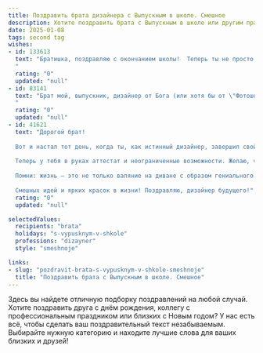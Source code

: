 ```yaml
---
title: Поздравить брата дизайнера с Выпускным в школе. Смешное
description: Хотите поздравить брата с Выпускным в школе или другим праздником? Наш ИИ создаст незабываемое поздравление, а вы обязательно выделитесь среди других.  
date: 2025-01-08
tags: second tag
wishes:
- id: 133613
  text: "Братишка, поздравляю с окончанием школы!  Теперь ты не просто брат, а брат-дизайнер!  Держись, мир дизайна — это не только красота и вдохновение, но и вечные дедлайны и клиенты, которые хотят нарисовать им кота в сапогах на фоне Эйфелевой башни, выполненного в стиле кубизма.  Пусть твой талант будет ярче, чем палитра самых смелых красок, а зарплата — выше, чем гора использованных карандашей!  Удачи тебе, гений!
  "
  rating: "0"
  updated: "null"
- id: 83141
  text: "Брат мой, выпускник, дизайнер от Бога (или хотя бы от \"Фотошопа\")!  Поздравляю с окончанием школы!  Теперь тебе не надо мучиться над домашними заданиями, только над созданием шедевров, которые, надеюсь, будут оплачиваться лучше, чем пятерки в дневнике.  Пусть твой творческий путь будет полон ярких красок, жирных шрифтов и, главное,  больших гонораров!  Вперед, покорять мир своими дизайнерскими изысками!
  "
  rating: "0"
  updated: "null"
- id: 41621
  text: "Дорогой брат!
  
  Вот и настал тот день, когда ты, как истинный дизайнер, завершил свой школьный проект \"Выпускной\"! Поздравляю с успешной защитой диплома на тему \"Как не прокрастинировать и успеть сделать всё в последний момент\"!
  
  Теперь у тебя в руках аттестат и неограниченные возможности. Желаю, чтобы твои идеи взлетали так же высоко, как твоя куча несдаваемых домашних заданий! Пусть в жизни будет столько же шедевров, сколько у тебя в портфолио симпатичных эскизов и стильного графика.
  
  Помни: жизнь — это не только валяние на диване с образом гениального художника, но и работа над собственными шедеврами. Так что вперед, к новым горизонтам!
  
  Смешных идей и ярких красок в жизни! Поздравляю, дизайнер будущего!"
  rating: "0"
  updated: "null"

selectedValues:
  recipients: "brata"
  holidays: "s-vypusknym-v-shkole"
  professions: "dizayner"
  style: "smeshnoje"

links:
- slug: "pozdravit-brata-s-vypusknym-v-shkole-smeshnoje"
  title: "Поздравить брата с Выпускным в школе. Смешное"
---
```


Здесь вы найдете отличную подборку поздравлений на любой случай.
Хотите поздравить друга с днём рождения, коллегу с профессиональным праздником или близких с Новым годом? У нас есть всё, чтобы сделать ваш поздравительный текст незабываемым. Выбирайте нужную категорию и находите лучшие слова для ваших близких и друзей!
